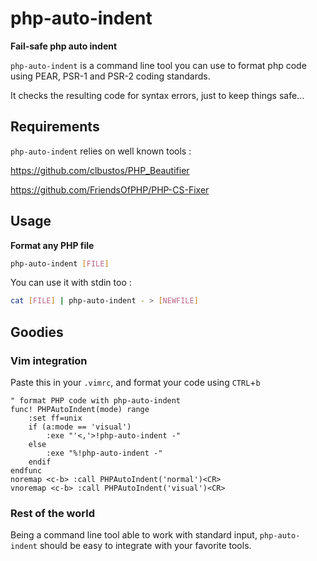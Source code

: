 # php-auto-indent

**Fail-safe php auto indent**

`php-auto-indent` is a command line tool you can use to format php code using PEAR, PSR-1 and PSR-2 coding standards.

It checks the resulting code for syntax errors, just to keep things safe...

## Requirements

`php-auto-indent` relies on well known tools :

https://github.com/clbustos/PHP_Beautifier

https://github.com/FriendsOfPHP/PHP-CS-Fixer

## Usage

**Format any PHP file**

```bash
php-auto-indent [FILE]
```

You can use it with stdin too : 
```bash
cat [FILE] | php-auto-indent - > [NEWFILE]
```


## Goodies

### Vim integration

Paste this in your `.vimrc`, and format your code using `CTRL`+`b`

```vim
" format PHP code with php-auto-indent
func! PHPAutoIndent(mode) range
    :set ff=unix
    if (a:mode == 'visual')
        :exe "'<,'>!php-auto-indent -"
    else
        :exe "%!php-auto-indent -"
    endif
endfunc
noremap <c-b> :call PHPAutoIndent('normal')<CR>
vnoremap <c-b> :call PHPAutoIndent('visual')<CR>
```

### Rest of the world

Being a command line tool able to work with standard input, `php-auto-indent` should be easy to integrate with your favorite tools.
